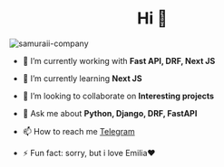 <h1 align="center">Hi 👋</h1>

<p align="left"> <img src="https://komarev.com/ghpvc/?username=samuraii-company&label=Profile%20views&color=0e75b6&style=flat" alt="samuraii-company" /> </p>

- 🔭 I’m currently working with **Fast API, DRF, Next JS**

- 🌱 I’m currently learning **Next JS**

- 👯 I’m looking to collaborate on **Interesting projects**

- 💬 Ask me about **Python, Django, DRF, FastAPI**

- 📫 How to reach me [Telegram](https://t.me/Samuraiii143)

- ⚡ Fun fact: sorry, but i love Emilia❤
